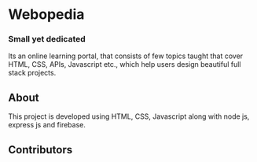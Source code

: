 # Webopedia
### Small yet dedicated
Its an online learning portal, that consists of few topics taught that cover HTML, CSS, APIs, Javascript etc., which help users design beautiful full stack projects.

## About
This project is developed using HTML, CSS, Javascript along with node js, express js and firebase.

## Contributors
<a href="https://github.com/chippe roshni"></a>
